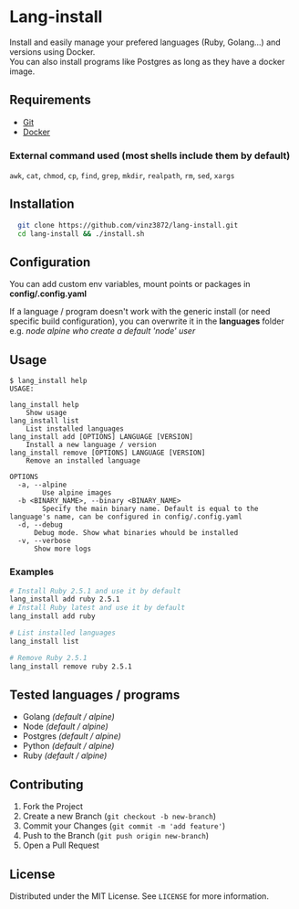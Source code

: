 Lang-install
==========

Install and easily manage your prefered languages (Ruby, Golang...) and versions using Docker.  
You can also install programs like Postgres as long as they have a docker image.


## Requirements
- [Git](https://git-scm.com/book/en/v2/Getting-Started-Installing-Git)
- [Docker](https://docs.docker.com/get-docker/)

### External command used (most shells include them by default)
`awk`, `cat`, `chmod`, `cp`, `find`, `grep`, `mkdir`, `realpath`, `rm`, `sed`, `xargs`

## Installation

```bash
  git clone https://github.com/vinz3872/lang-install.git
  cd lang-install && ./install.sh
```

## Configuration
You can add custom env variables, mount points or packages in **config/.config.yaml**

If a language / program doesn't work with the generic install (or need specific build configuration), you can overwrite it in the **languages** folder  
e.g. *node alpine who create a default 'node' user*

## Usage

```console
$ lang_install help
USAGE:

lang_install help
    Show usage
lang_install list
    List installed languages
lang_install add [OPTIONS] LANGUAGE [VERSION]
    Install a new language / version 
lang_install remove [OPTIONS] LANGUAGE [VERSION]
    Remove an installed language

OPTIONS
  -a, --alpine
        Use alpine images
  -b <BINARY_NAME>, --binary <BINARY_NAME>
        Specify the main binary name. Default is equal to the language's name, can be configured in config/.config.yaml
  -d, --debug
      Debug mode. Show what binaries whould be installed
  -v, --verbose
      Show more logs
```

### Examples
```bash
# Install Ruby 2.5.1 and use it by default
lang_install add ruby 2.5.1
# Install Ruby latest and use it by default
lang_install add ruby

# List installed languages
lang_install list

# Remove Ruby 2.5.1
lang_install remove ruby 2.5.1
```

## Tested languages / programs
- Golang *(default / alpine)*
- Node *(default / alpine)*
- Postgres *(default / alpine)*
- Python *(default / alpine)*
- Ruby *(default / alpine)*


## Contributing

1. Fork the Project
2. Create a new Branch (`git checkout -b new-branch`)
3. Commit your Changes (`git commit -m 'add feature'`)
4. Push to the Branch (`git push origin new-branch`)
5. Open a Pull Request

## License

Distributed under the MIT License. See `LICENSE` for more information.
